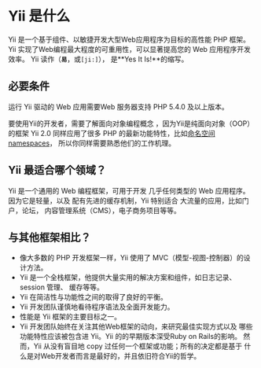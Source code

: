 Yii 是什么
===========

Yii 是一个基于组件、以敏捷开发大型Web应用程序为目标的高性能 PHP 框架。
Yii 实现了Web编程最大程度的可重用性，可以显著提高您的 Web 应用程序开发效率。
Yii 读作（**`易`**，或`[ji:]`），
是**Yes It Is!**的缩写。

必要条件
------------

运行 Yii 驱动的 Web 应用需要Web 服务器支持
PHP 5.4.0 及以上版本。

要使用Yii的开发者，需要了解面向对象编程概念
，因为Yii是纯面向对象（OOP）的框架
Yii 2.0 同样应用了很多 PHP 的最新功能特性，比如[命名空间 namespaces](http://www.php.net/manual/zh/language.namespaces.php)，
所以你同样需要熟悉他们的工作机理。


Yii 最适合哪个领域？
---------------------

Yii 是一个通用的 Web 编程框架，可用于开发
几乎任何类型的 Web 应用程序。因为它是轻量，以及
配有先进的缓存机制，Yii 特别适合
大流量的应用，比如门户，论坛，
内容管理系统（CMS），电子商务项目等等。


与其他框架相比？
-------------------------------------------

- 像大多数的 PHP 开发框架一样，Yii 使用了 MVC（模型-视图-控制器）的设计方法。
- Yii 是一个全栈框架，他提供大量实用的解决方案和组件，如日志记录、 session 管理、 缓存等等。
- Yii 在简洁性与功能性之间的取得了良好的平衡。
- Yii 开发团队谨慎地看待程序语法及全面开发能力。
- 性能是 Yii 框架的主要目标之一。
- Yii 开发团队始终在关注其他Web框架的动向，来研究最佳实现方式以及
  哪些功能特性应该被包含进 Yii。Yii 的的早期版本深受Ruby on Rails的影响。
  然而，Yii 从没有盲目地 copy 过任何一个框架或功能；所有的决定都是基于
  什么是对Web开发者而言是最好的，并且依旧符合Yii的哲学。
